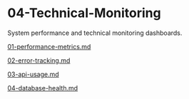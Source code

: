 # 04-Technical-Monitoring

System performance and technical monitoring dashboards.

[01-performance-metrics.md](04-Technical-Monitoring%2024bca879f68d81d28b49f97ceb1d1194/01-performance-metrics%20md%2024bca879f68d81949352dafd0cbaa166.md)

[02-error-tracking.md](04-Technical-Monitoring%2024bca879f68d81d28b49f97ceb1d1194/02-error-tracking%20md%2024bca879f68d81c6b4ead18852337528.md)

[03-api-usage.md](04-Technical-Monitoring%2024bca879f68d81d28b49f97ceb1d1194/03-api-usage%20md%2024bca879f68d81118f07cf6ec8225f03.md)

[04-database-health.md](04-Technical-Monitoring%2024bca879f68d81d28b49f97ceb1d1194/04-database-health%20md%2024bca879f68d8166ba96f5083b2adaa8.md)
